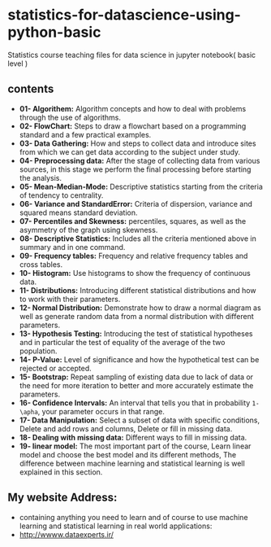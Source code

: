 # statistics-for-datascience-using-python-basic
Statistics course teaching files for data science in jupyter notebook( basic level )

## contents
- **01- Algorithem:** Algorithm concepts and how to deal with problems through the use of algorithms.
- **02- FlowChart:** Steps to draw a flowchart based on a programming standard and a few practical examples.
- **03- Data Gathering:** How and steps to collect data and introduce sites from which we can get data according to the subject under study.
- **04- Preprocessing data:** After the stage of collecting data from various sources, in this stage we perform the final processing before starting the analysis.
- **05- Mean-Median-Mode:** Descriptive statistics starting from the criteria of tendency to centrality.
- **06- Variance and StandardError:** Criteria of dispersion, variance and squared means standard deviation.
- **07- Percentiles and Skewness:** percentiles, squares, as well as the asymmetry of the graph using skewness.
- **08- Descriptive Statistics:** Includes all the criteria mentioned above in summary and in one command.
- **09- Frequency tables:** Frequency and relative frequency tables and cross tables.
- **10- Histogram:** Use histograms to show the frequency of continuous data.
- **11- Distributions:** Introducing different statistical distributions and how to work with their parameters.
- **12- Normal Distribution:** Demonstrate how to draw a normal diagram as well as generate random data from a normal distribution with different parameters.
- **13- Hypothesis Testing:** Introducing the test of statistical hypotheses and in particular the test of equality of the average of the two population.
- **14- P-Value:** Level of significance and how the hypothetical test can be rejected or accepted.
- **15- Bootstrap:** Repeat sampling of existing data due to lack of data or the need for more iteration to better and more accurately estimate the parameters.
- **16- Confidence Intervals:** An interval that tells you that in probability `1-\apha`, your parameter occurs in that range.
- **17- Data Manipulation:** Select a subset of data with specific conditions, Delete and add rows and columns, Delete or fill in missing data.
- **18- Dealing with missing data:** Different ways to fill in missing data.
- **19- linear model:** The most important part of the course, Learn linear model and choose the best model and its different methods, The difference between machine learning and statistical learning is well explained in this section.


## My website Address:
- containing anything you need to learn and of course to use machine learning and statistical learning in real world applications:
- http://wwww.dataexperts.ir/

